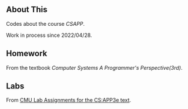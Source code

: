 ## About This

Codes about the course *CSAPP*.

Work in process since 2022/04/28.

## Homework

From the textbook *Computer Systems A Programmer's Perspective(3rd)*.

## Labs

From [CMU Lab Assignments for the CS:APP3e text](http://csapp.cs.cmu.edu/3e/labs.html).